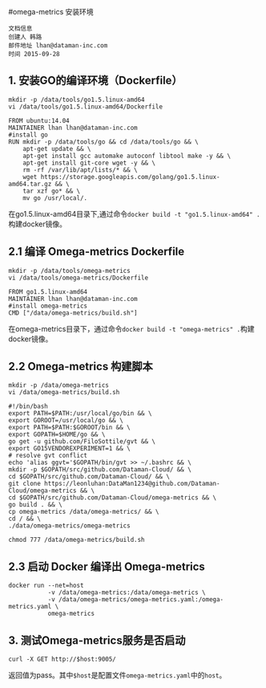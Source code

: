 #omega-metrics 安装环境

    文档信息
    创建人 韩路
    邮件地址 lhan@dataman-inc.com
    时间 2015-09-28

## 1. 安装GO的编译环境（Dockerfile）
    mkdir -p /data/tools/go1.5.linux-amd64
    vi /data/tools/go1.5.linux-amd64/Dockerfile
    
    FROM ubuntu:14.04
    MAINTAINER lhan lhan@dataman-inc.com
    #install go
    RUN mkdir -p /data/tools/go && cd /data/tools/go && \
        apt-get update && \
        apt-get install gcc automake autoconf libtool make -y && \
        apt-get install git-core wget -y && \
        rm -rf /var/lib/apt/lists/* && \
        wget https://storage.googleapis.com/golang/go1.5.linux-amd64.tar.gz && \
        tar xzf go* && \
        mv go /usr/local/.
        
        
在go1.5.linux-amd64目录下,通过命令`docker build -t "go1.5.linux-amd64" .`构建docker镜像。
        
## 2.1 编译 Omega-metrics Dockerfile
    mkdir -p /data/tools/omega-metrics
    vi /data/tools/omega-metrics/Dockerfile

    FROM go1.5.linux-amd64
    MAINTAINER lhan lhan@dataman-inc.com
    #install omega-metrics
    CMD ["/data/omega-metrics/build.sh"]
    
    
在omega-metrics目录下，通过命令`docker build -t "omega-metrics" .`构建docker镜像。
## 2.2 Omega-metrics 构建脚本
    mkdir -p /data/omega-metrics
    vi /data/omega-metrics/build.sh

    #!/bin/bash
    export PATH=$PATH:/usr/local/go/bin && \
    export GOROOT=/usr/local/go && \
    export PATH=$PATH:$GOROOT/bin && \
    export GOPATH=$HOME/go && \
    go get -u github.com/FiloSottile/gvt && \
    export GO15VENDOREXPERIMENT=1 && \
    # resolve gvt conflict
    echo 'alias ggvt='$GOPATH/bin/gvt >> ~/.bashrc && \
    mkdir -p $GOPATH/src/github.com/Dataman-Cloud/ && \
    cd $GOPATH/src/github.com/Dataman-Cloud/ && \
    git clone https://leonluhan:DataMan1234@github.com/Dataman-Cloud/omega-metrics && \
    cd $GOPATH/src/github.com/Dataman-Cloud/omega-metrics && \
    go build . && \
    cp omega-metrics /data/omega-metrics/ && \
    cd / && \
    ./data/omega-metrics/omega-metrics
    
    chmod 777 /data/omega-metrics/build.sh
## 2.3 启动 Docker 编译出 Omega-metrics
    docker run --net=host 
               -v /data/omega-metrics:/data/omega-metrics \
               -v /data/omega-metrics/omega-metrics.yaml:/omega-metrics.yaml \
               omega-metrics
                
## 3. 测试Omega-metrics服务是否启动
    curl -X GET http://$host:9005/
返回值为pass。其中`$host`是配置文件`omega-metrics.yaml`中的`host`。

